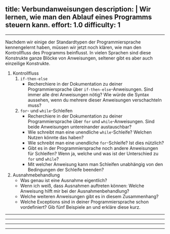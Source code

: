 title: Verbundanweisungen
description: |
  Wir lernen, wie man den Ablauf eines Programms steuern kann.
effort: 1.0
difficulty: 1
---
---

Nachdem wir einige der Standardtypen der Programmiersprache kennengelernt haben, müssen wir jetzt noch klären, wie man den Kontrollfluss des Programms beinflusst. In vielen Sprachen sind diese Konstrukte ganze Blöcke von Anweisungen, seltener gibt es aber auch einzeilige Konstrukte.

1. Kontrollfluss
   1. `if-then-else`
      - Recherchiere in der Dokumentation zu deiner Programmiersprache über `if-then-else`-Anweisungen. Sind immer alle drei Anweisungen nötig? Wie würde die Syntax aussehen, wenn du mehrere dieser Anweisungen verschachteln muss?
   2. `for`- und `while`-Schleifen
      - Recherchiere in der Dokumentation zu deiner Programmiersprache über `for` und `while`-Anweisungen. Sind beide Anweisungen untereinander austauschbar?
      - Wie schreibt man eine unendliche `while`-Schleife? Welchen Nutzen könnte das haben?
      - Wie schreibt man eine unendliche `for`-Schleife? Ist dies nützlich?
      - Gibt es in der Programmiersprache noch andere Anweisungen für Schleifen? Wenn ja, welche und was ist der Unterschied zu `for` und `while`? 
      - Mit welcher Anweisung kann man Schleifen unabhängig von den Bedingungen der Schleife beenden?
2. Ausnahmebehandlung
   - Was genau ist eine Ausnahme eigentlich?
   - Wenn ich weiß, dass Ausnahmen auftreten können: Welche Anweisung hilft mir bei der Ausnahmenbehandlung?
   - Welche weiteren Anweisungen gibt es in diesem Zusammenhang?
   - Welche Exceptions sind in deiner Programmiersprache schon vordefiniert? Gib fünf Beispiele an und erkläre diese kurz.

---
---

---
---